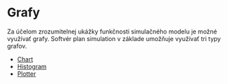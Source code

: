 # Grafy

Za účelom zrozumitelnej ukážky funkčnosti simulačného modelu je možné využívať grafy. Softvér plan simulation v základe umožňuje využívať tri typy grafov.

* [Chart](vyuzivanie-grafov-typu-chart.md)
* [Histogram](histogram.md)
* [Plotter](plotter.md)
